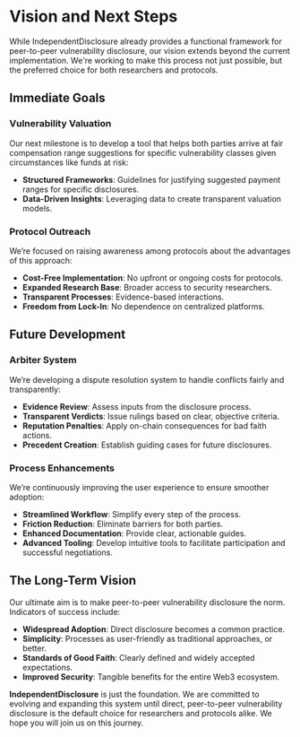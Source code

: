 # Vision and Next Steps

While IndependentDisclosure already provides a functional framework for peer-to-peer vulnerability disclosure, our vision extends beyond the current implementation. We're working to make this process not just possible, but the preferred choice for both researchers and protocols.

## Immediate Goals

### Vulnerability Valuation  
Our next milestone is to develop a tool that helps both parties arrive at fair compensation range suggestions for specific vulnerability classes given circumstances like funds at risk:  
- **Structured Frameworks**: Guidelines for justifying suggested payment ranges for specific disclosures.  
- **Data-Driven Insights**: Leveraging data to create transparent valuation models.

### Protocol Outreach  
We’re focused on raising awareness among protocols about the advantages of this approach:  
- **Cost-Free Implementation**: No upfront or ongoing costs for protocols.  
- **Expanded Research Base**: Broader access to security researchers.  
- **Transparent Processes**: Evidence-based interactions.  
- **Freedom from Lock-In**: No dependence on centralized platforms.

## Future Development

### Arbiter System  
We’re developing a dispute resolution system to handle conflicts fairly and transparently:  
- **Evidence Review**: Assess inputs from the disclosure process.  
- **Transparent Verdicts**: Issue rulings based on clear, objective criteria.  
- **Reputation Penalties**: Apply on-chain consequences for bad faith actions.  
- **Precedent Creation**: Establish guiding cases for future disclosures.

### Process Enhancements  
We’re continuously improving the user experience to ensure smoother adoption:  
- **Streamlined Workflow**: Simplify every step of the process.  
- **Friction Reduction**: Eliminate barriers for both parties.  
- **Enhanced Documentation**: Provide clear, actionable guides.  
- **Advanced Tooling**: Develop intuitive tools to facilitate participation and successful negotiations.

## The Long-Term Vision  

Our ultimate aim is to make peer-to-peer vulnerability disclosure the norm. Indicators of success include:  
- **Widespread Adoption**: Direct disclosure becomes a common practice.  
- **Simplicity**: Processes as user-friendly as traditional approaches, or better.  
- **Standards of Good Faith**: Clearly defined and widely accepted expectations.  
- **Improved Security**: Tangible benefits for the entire Web3 ecosystem.

**IndependentDisclosure** is just the foundation. We are committed to evolving and expanding this system until direct, peer-to-peer vulnerability disclosure is the default choice for researchers and protocols alike. We hope you will join us on this journey.
